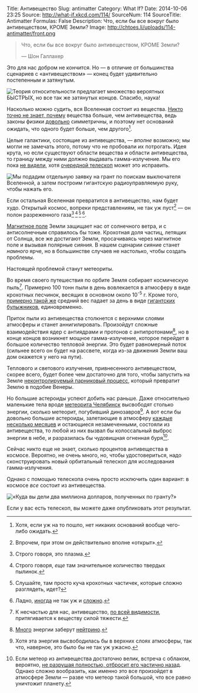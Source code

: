 Title: Антивещество
Slug: antimatter
Category: What If?
Date: 2014-10-06 23:25
Source: http://what-if.xkcd.com/114/
SourceNum: 114
SourceTitle: Antimatter
Formulas: False
Description: Что, если бы все вокруг было антивеществом, КРОМЕ Земли?
Image: http://chtoes.li/uploads/114-antimatter/front.png

> Что, если бы все вокруг было антивеществом, КРОМЕ Земли?
>
> — Шон Галлахер

Это для нас добром не кончится. Но — в отличие от большинства сценариев с «антивеществом» — конец будет удивительно постепенным и затянутым.

![](/uploads/114-antimatter/good_ru.png "Теория относительности предлагает множество вероятных БЫСТРЫХ, но все так же затянутых концов. Спасибо, наука!")

Насколько можно судить, вся Вселенная состоит из вещества. [Никто точно не знает, почему](https://ru.wikipedia.org/wiki/Барионная_асимметрия_Вселенной) вещества больше, чем антивещества, ведь законы физики [довольно](https://ru.wikipedia.org/wiki/Нарушение_CP-инвариантности#.D0.A7.D1.82.D0.BE_.D1.82.D0.B0.D0.BA.D0.BE.D0.B5_CP.3F) симметричны, и поэтому нет оснований ожидать, что одного будет больше, чем другого[^1].

[^1]: Хотя, если уж на то пошло, нет никаких оснований вообще чего-либо ожидать.

Целые галактики, состоящие из антивещества, — _вполне_ возможно; мы могли не замечать этого, потому что не пробовали их потрогать. Идея крута, но если существуют области вещества и области антивещества, то границу между ними должно выдавать гамма-излучение. Мы его пока [не видели](http://www.researchgate.net/publication/1746009_When_Clusters_Collide_Constraints_On_Antimatter_On_The_Largest_Scales), хотя [очередной телескоп](http://arxiv.org/abs/1401.7258) может это исправить.

![](/uploads/114-antimatter/questions_ru.png "Мы подадим отдельную заявку на грант по поискам выключателя Вселенной, а затем построим гигантскую радиоуправляемую руку, чтобы нажать его.")

Если остальная Вселенная превратится в антивещество, нам будет худо. Открытый космос, вопреки представлениям, не так уж пуст[^2] — он полон разреженного газа[^3]&thinsp;[^4]&thinsp;[^5]&thinsp;[^6].

[^2]: Впрочем, при этом он действительно вполне «открыт».
[^3]: Строго говоря, это плазма.
[^4]: Строго говоря, _еще_ там значительное количество твердых пылинок.
[^5]: Слушайте, там просто куча крохотных частичек, которые сложно разглядеть, идет?
[^6]: Ладно, [иногда](https://www.flickr.com/groups/northernlight/) не так уж и [сложно](https://www.google.com/search?q=1833+leonids&tbm=isch).

[Магнитное поле](http://en.wikipedia.org/wiki/The_Magnetic_Fields) Земли защищает нас от солнечного ветра, и с антисолнечным справилось бы тоже. Крохотная доля частиц, летящих от Солнца, все же достигают Земли, просачиваясь через магнитное поле и вызывая полярные сияния. В нашем сценарии сияние станет _намного_ ярче, но в большинстве случаев не настолько, чтобы создать проблемы.

Настоящей проблемой станут метеориты.

Во время своего путешествия по орбите Земля собирает космическую пыль[^7]. Примерно 100 тонн пыли в день вовлекается в атмосферу в виде крохотных песчинок, весящих в основном около 10<sup>-5</sup> г. Кроме того, [примерно такой же](http://books.google.com/books?id=eqd4e34uE-MC&pg=PA78) средний вес падает за день в виде [гигантских булыжников](http://en.wikipedia.org/wiki/Chicxulub_impactor), единовременно.

[^7]: К несчастью для нас, антивещество, [по всей видимости](http://en.wikipedia.org/wiki/Gravitational_interaction_of_antimatter), притягивается к веществу силой тяжести.

Приток пыли из антивещества столкнется с верхними слоями атмосферы и станет аннигилировать. Произойдут сложные взаимодействия ядер с антиядрами и протонов с антипротонами[^8], но в конце концов возникнет мощное гамма-излучение, которое перейдет в большое количество тепловой энергии. Это будет равномерный поток (сильнее всего он будет на рассвете, когда из-за движения Земли ваш дом окажется у него на пути).

[^8]: [Много](http://www.iaps.inaf.it/sz/integral2013/talks-posters/40-2013_10%20Antimatter%20Universe_von%20Ballmoos.pdf) энергии заберут [нейтрино](http://turtlepedia.wikia.com/wiki/Neutrinos).

Теплового и светового излучения, привнесенного антивеществом, скорее всего, будет более чем достаточно для того, чтобы запустить на Земле [неконтролируемый парниковый процесс](http://www.nature.com/nature/journal/v504/n7479/full/nature12827.html?WT.ec_id=NATURE-20131212), который превратит Землю в подобие Венеры.

Но большие астероиды успеют добить нас раньше. Даже относительно маленькие тела вроде [метеорита Челябинск](https://ru.wikipedia.org/wiki/Падение_метеорита_Челябинск) высвободят столько энергии, сколько метеорит, погубивший динозавров[^9]. А вот если бы довольно большие астероиды, залетающие в атмосферу [каждые несколько месяцев](http://www.nature.com/nature/journal/v503/n7475/full/nature12741.html) и остающиеся незамеченными, состояли из антивещества, то любой из них вызвал бы колоссальный выброс энергии в небе, и разразилась бы чудовищная огненная буря[^10].

[^9]: Хотя эта энергия высвободилась бы в верхних слоях атмосферы, так что, наверное, это было бы не так уж ужасно.
[^10]: Если метеор из антивещества достаточно велик, встреча с облаком, вероятно, [не разрушая полностью, отбросит его частично назад](http://books.google.com/books?id=gI-nZdadvJ4C&pg=PA140). Однако сложно вообразить, как именно это все произойдет в атмосфере Земли — разве что метеор такой большой, что все равно уничтожит планету.

Сейчас никто еще не знает, сколько процентов антивещества в космосе. Вероятно, не очень много, но, чтобы удостовериться, надо сконструировать новый орбитальный телескоп для исследования гамма-излучения.

Однако с помощью телескопа очень просто исключить один вариант: в космосе _все_ состоит из антивещества.

![](/uploads/114-antimatter/telescope_ru.png "«Куда вы дели два миллиона долларов, полученных по гранту?»")

Если у вас есть телескоп, вы можете даже опубликовать этот результат.
